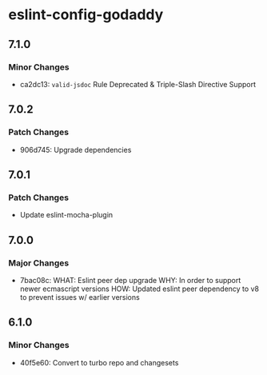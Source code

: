 # eslint-config-godaddy

## 7.1.0

### Minor Changes

- ca2dc13: `valid-jsdoc` Rule Deprecated & Triple-Slash Directive Support

## 7.0.2

### Patch Changes

- 906d745: Upgrade dependencies

## 7.0.1

### Patch Changes

- Update eslint-mocha-plugin

## 7.0.0

### Major Changes

- 7bac08c: WHAT: Eslint peer dep upgrade
  WHY: In order to support newer ecmascript versions
  HOW: Updated eslint peer dependency to v8 to prevent issues w/ earlier versions

## 6.1.0

### Minor Changes

- 40f5e60: Convert to turbo repo and changesets
